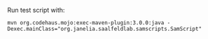 Run test script with:
```
mvn org.codehaus.mojo:exec-maven-plugin:3.0.0:java -Dexec.mainClass="org.janelia.saalfeldlab.samscripts.SamScript"
```
